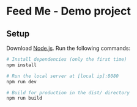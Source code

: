 # Feed Me - Demo project

## Setup
Download [Node.js](https://nodejs.org/en/download/).
Run the following commands:

``` bash
# Install dependencies (only the first time)
npm install

# Run the local server at [local ip]:8080
npm run dev

# Build for production in the dist/ directory
npm run build
```